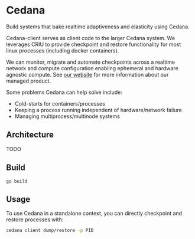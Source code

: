 # Cedana

Build systems that bake realtime adaptiveness and elasticity using Cedana.

Cedana-client serves as client code to the larger Cedana system. We leverages CRIU to provide checkpoint and restore functionality for most linux processes (including docker containers).

We can monitor, migrate and automate checkpoints across a realtime network and compute configuration enabling ephemeral and hardware agnostic compute. See [our website](https://cedana.ai) for more information about our managed product. 

Some problems Cedana can help solve include: 
- Cold-starts for containers/processes 
- Keeping a process running independent of hardware/network failure 
- Managing multiprocess/multinode systems 

## Architecture 
TODO

## Build

```go build```

## Usage
To use Cedana in a standalone context, you can directly checkpoint and restore processes with: 

```sh 
cedana client dump/restore -p PID
```
